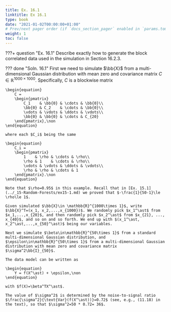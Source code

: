 ```yaml
---
title: Ex. 16.1
linktitle: Ex 16.1
type: book
date: "2021-01-02T00:00:00+01:00"
# Prev/next pager order (if `docs_section_pager` enabled in `params.toml`)
weight: 1
toc: false
---
```


???+ question "Ex. 16.1"
	Describe exactly how to generate the block correlated data used in the simulation in Section 16.2.3.

??? done "Soln. 16.1"
	First we need to simulate $\bb{X}$ from a multi-dimensional Gaussian distribution with mean zero and covariance matrix $C\in \mathbb{R}^{1000\times 1000}$. Specifically, $C$ is a blockwise matrix 
	
    \begin{equation}
		C = 
		\begin{pmatrix}
			C_1    & \bb{0} & \cdots & \bb{0}\\
			\bb{0} & C_2    & \cdots & \bb{0}\\
			\vdots & \vdots & \ddots & \vdots\\
			\bb{0} & \bb{0} & \cdots & C_{20} 
		\end{pmatrix},\non
	\end{equation}
	
    where each $C_i$ being the same 
	
    \begin{equation}
		C_i = 
		\begin{pmatrix}
			1    & \rho & \cdots & \rho\\
			\rho & 1    & \cdots & \rho\\
			\vdots & \vdots & \ddots & \vdots\\
			\rho & \rho & \cdots & 1 	
		\end{pmatrix}.\non
	\end{equation}
	
    Note that $\rho=0.95$ in this example. Recall that in [Ex. 15.1](../_15-Random-Forests/ex15-1.md) we proved that $-\frac{1}{50-1}\le \rho\le 1$.

	Given simulated $\bb{X}\in \mathbb{R}^{1000\times 1}$, write $\bb{X}^T=(x_1, x_2,...,x_{1000})$. We randomly pick $x_1^\ast$ from $x_1,...,x_{20}$, and then randomly pick $x_2^\ast$ from $x_{21}, ..., x_{40}$, and so on and so forth. We end up with $(x_1^\ast, x_2^\ast,...,x_{50}^\ast)$ being our variables. 
	
	Next we simulate $\beta\in\mathbb{R}^{50\times 1}$ from a standard multi-dimensional Gaussian distribution, and $\epsilon\in\mathbb{R}^{50\times 1}$ from a multi-dimensional Gaussian distribution with mean zero and covariance matrix $\sigma^2\bb{I}_{50}$.
	
	The data model can be written as 
	
    \begin{equation}
		Y = f(X^\ast) + \epsilon,\non
	\end{equation}
	
    with $f(X)=\beta^TX^\ast$.
	
	The value of $\sigma^2$ is determined by the noise-to-signal ratio $\frac{\sigma^2}{\text{Var}(f(X^\ast))}=0.72$ (see, e.g., (11.18) in the text), so that $\sigma^2=50 * 0.72= 36$.
